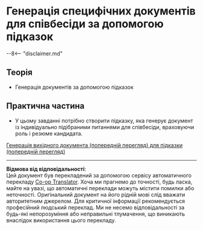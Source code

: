 <!--
CO_OP_TRANSLATOR_METADATA:
{
  "original_hash": "baabc695cc38bcfe66668df8efe2b8c2",
  "translation_date": "2025-10-21T17:37:30+00:00",
  "source_file": "docs/operative-preview/10-generate-documents/README.md",
  "language_code": "uk"
}
-->
# Генерація специфічних документів для співбесіди за допомогою підказок

--8<-- "disclaimer.md"

## Теорія

- Генерація документів за допомогою підказок

## Практична частина

- У цьому завданні потрібно створити підказку, яка генерує документ із індивідуально підібраними питаннями для співбесіди, враховуючи роль і резюме кандидата.

[Генерація вихідного документа (попередній перегляд) для підказки (попередній перегляд)](https://learn.microsoft.com/ai-builder/generate-document-output-prompt)

---

**Відмова від відповідальності**:  
Цей документ був перекладений за допомогою сервісу автоматичного перекладу [Co-op Translator](https://github.com/Azure/co-op-translator). Хоча ми прагнемо до точності, будь ласка, майте на увазі, що автоматичні переклади можуть містити помилки або неточності. Оригінальний документ на його рідній мові слід вважати авторитетним джерелом. Для критичної інформації рекомендується професійний людський переклад. Ми не несемо відповідальності за будь-які непорозуміння або неправильні тлумачення, що виникають внаслідок використання цього перекладу.